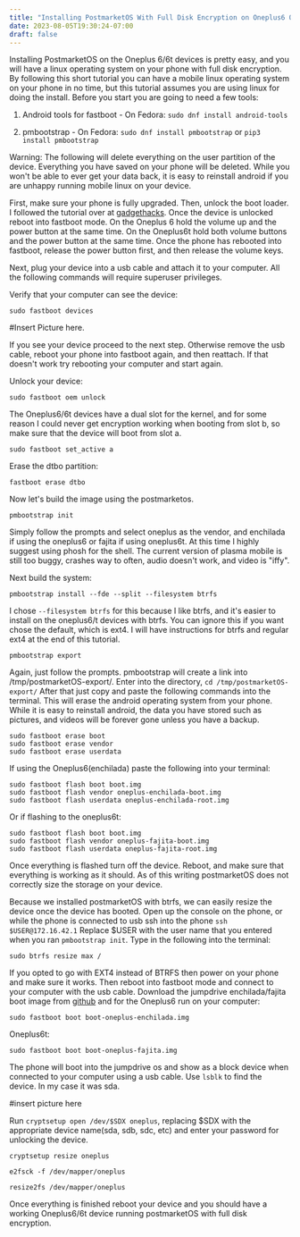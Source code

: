 ```yaml
---
title: "Installing PostmarketOS With Full Disk Encryption on Oneplus6 Oneplus6t Devices"
date: 2023-08-05T19:30:24-07:00
draft: false
---
```


Installing PostmarketOS on the Oneplus 6/6t devices is pretty easy, and you will have a linux operating system on your phone with full disk encryption. By following this short tutorial you can have a mobile linux operating system on your phone in no time, but this tutorial assumes you are using linux for doing the install. Before you start you are going to need a few tools:

1) Android tools for fastboot - On Fedora: `sudo dnf install android-tools`

2) pmbootstrap - On Fedora: `sudo dnf install pmbootstrap` or `pip3 install pmbootstrap`

Warning: The following will delete everything on the user partition of the device. Everything you have saved on your phone will be deleted. While you won't be able to ever get your data back, it is easy to reinstall android if you are unhappy running mobile linux on your device.

First, make sure your phone is fully upgraded. Then, unlock the boot loader. I followed the tutorial over at [gadgethacks](https://oneplus.gadgethacks.com/how-to/unlock-bootloader-your-oneplus-6-0185473/). Once the device is unlocked reboot into fastboot mode. On the Oneplus 6 hold the volume up and the power button at the same time. On the Oneplus6t hold both volume buttons and the power button at the same time. Once the phone has rebooted into fastboot, release the power button first, and then release the volume keys.

Next, plug your device into a usb cable and attach it to your computer. All the following commands will require superuser privileges. 

Verify that your computer can see the device:

```
sudo fastboot devices
```

#Insert Picture here.

If you see your device proceed to the next step. Otherwise remove the usb cable, reboot your phone into fastboot again, and then reattach. If that doesn't work try rebooting your computer and start again.

Unlock your device:

```
sudo fastboot oem unlock
```

The Oneplus6/6t devices have a dual slot for the kernel, and for some reason I could never get encryption working when booting from slot b, so make sure that the device will boot from slot a.

```
sudo fastboot set_active a
```

Erase the dtbo partition:

```
fastboot erase dtbo
```

Now let's build the image using the postmarketos.

```
pmbootstrap init
```

Simply follow the prompts and select oneplus as the vendor, and enchilada if using the oneplus6 or fajita if using oneplus6t. At this time I highly suggest using phosh for the shell. The current version of plasma mobile is still too buggy, crashes way to often, audio doesn't work, and video is "iffy".

Next build the system:

```
pmbootstrap install --fde --split --filesystem btrfs

```

I chose `--filesystem btrfs` for this because I like btrfs, and it's easier to install on the oneplus6/t devices with btrfs. You can ignore this if you want chose the default, which is ext4. I will have instructions for btrfs and regular ext4 at the end of this tutorial.

```
pmbootstrap export
```

Again, just follow the prompts. pmbootstrap will create a link into /tmp/postmarketOS-export/. Enter into the directory, `cd /tmp/postmarketOS-export/` After that just copy and paste the following commands into the terminal. This will erase the android operating system from your phone. While it is easy to reinstall android, the data you have stored such as pictures, and videos will be forever gone unless you have a backup.

```
sudo fastboot erase boot
sudo fastboot erase vendor
sudo fastboot erase userdata
```

If using the Oneplus6(enchilada) paste the following into your terminal:

```
sudo fastboot flash boot boot.img
sudo fastboot flash vendor oneplus-enchilada-boot.img
sudo fastboot flash userdata oneplus-enchilada-root.img
```

Or if flashing to the oneplus6t:


```
sudo fastboot flash boot boot.img
sudo fastboot flash vendor oneplus-fajita-boot.img
sudo fastboot flash userdata oneplus-fajita-root.img
```

Once everything is flashed turn off the device. Reboot, and make sure that everything is working as it should. As of this writing postmarketOS does not correctly size the storage on your device.

Because we installed postmarketOS with btrfs, we can easily resize the device once the device has booted. Open up the console on the phone, or while the phone is connected to usb ssh into the phone `ssh $USER@172.16.42.1` Replace $USER with the user name that you entered when you ran `pmbootstrap init`. Type in the following into the terminal:

```
sudo btrfs resize max /
```

If you opted to go with EXT4 instead of BTRFS then power on your phone and make sure it works. Then reboot into fastboot mode and connect to your computer with the usb cable. Download the jumpdrive enchilada/fajita boot image from [github](https://github.com/dreemurrs-embedded/Jumpdrive/releases) and for the Oneplus6 run on your computer:

```
sudo fastboot boot boot-oneplus-enchilada.img 
```

Oneplus6t:

```
sudo fastboot boot boot-oneplus-fajita.img
```

The phone will boot into the jumpdrive os and show as a block device when connected to your computer using a usb cable. Use `lsblk` to find the device. In my case it was sda.

#insert picture here

Run `cryptsetup open /dev/$SDX oneplus`, replacing $SDX with the appropriate device name(sda, sdb, sdc, etc) and enter your password for unlocking the device.

```
cryptsetup resize oneplus

e2fsck -f /dev/mapper/oneplus

resize2fs /dev/mapper/oneplus
```

Once everything is finished reboot your device and you should have a working Oneplus6/6t device running postmarketOS with full disk encryption.
